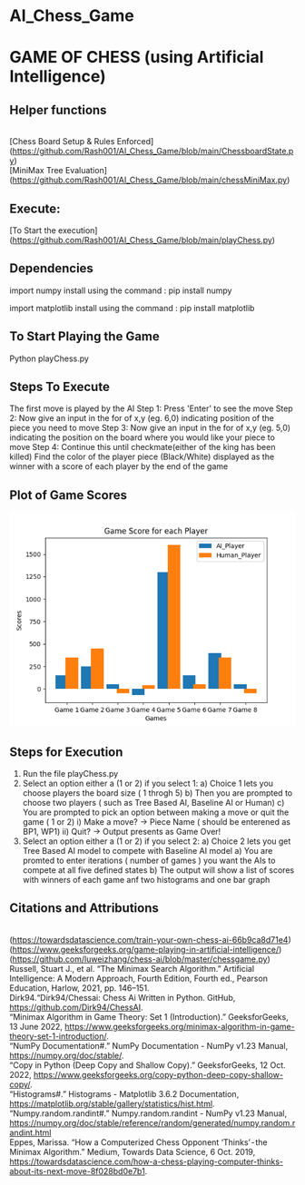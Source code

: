 # AI_Chess_Game

# GAME OF CHESS (using Artificial Intelligence)

## Helper functions

<br>[Chess Board Setup & Rules Enforced] (https://github.com/Rash001/AI_Chess_Game/blob/main/ChessboardState.py) 
<br>[MiniMax Tree Evaluation] (https://github.com/Rash001/AI_Chess_Game/blob/main/chessMiniMax.py)

## Execute:
[To Start the execution] (https://github.com/Rash001/AI_Chess_Game/blob/main/playChess.py)


## Dependencies 
import numpy 
install using the command : pip install numpy

import matplotlib
install using the command : pip install matplotlib

## To Start Playing the Game
Python playChess.py

## Steps To Execute 

The first move is played by the AI
Step 1: Press 'Enter' to see the move
Step 2: Now give an input in the for of x,y (eg. 6,0) indicating  position of the piece you need to move
Step 3: Now give an input in the for of x,y (eg. 5,0) indicating  the position  on the board where you would like your piece to move 
Step 4: Continue this until checkmate(either of the king has been killed)
Find the color of the player piece (Black/White) displayed as the winner with a score of each player by the end of the game

## Plot of Game Scores 

![ Game Score AI & Human Player](https://github.com/Rash001/AI_Chess_Game/blob/main/GameScore.png)

## Steps for Execution 
1. Run the file playChess.py
2. Select an option either a (1 or 2) if you select 1:
    a) Choice 1 lets you choose players the board size ( 1 throgh 5)
    b) Then you are prompted to choose two players ( such as Tree Based AI, Baseline AI or Human)
    c) You are prompted to pick an option between making a move or quit the game ( 1 or 2)
        i) Make a move? -> Piece Name ( should be enterened as BP1, WP1)
        ii) Quit? -> Output presents as Game Over!
3.  Select an option either a (1 or 2) if you select 2:
    a) Choice 2 lets you get Tree Based AI model to compete with Baseline AI model
    a) You are promted to enter iterations ( number of games ) you want the AIs to compete at all five defined states 
    b) The output will show a list of scores with winners of each game anf two histograms and one bar graph 


## Citations and Attributions

<br>(https://towardsdatascience.com/train-your-own-chess-ai-66b9ca8d71e4)
<br>(https://www.geeksforgeeks.org/game-playing-in-artificial-intelligence/)
<br>(https://github.com/luweizhang/chess-ai/blob/master/chessgame.py)
<br>Russell, Stuart J., et al. “The Minimax Search Algorithm.” Artificial Intelligence: A Modern Approach, Fourth Edition, Fourth ed., Pearson Education, Harlow, 2021, pp. 146–151. 
<br>Dirk94.“Dirk94/Chessai: Chess Ai Written in Python. GitHub, https://github.com/Dirk94/ChessAI. 
<br>“Minimax Algorithm in Game Theory: Set 1 (Introduction).” GeeksforGeeks, 13 June 2022, https://www.geeksforgeeks.org/minimax-algorithm-in-game-theory-set-1-introduction/. 
<br>“NumPy Documentation#.” NumPy Documentation - NumPy v1.23 Manual, https://numpy.org/doc/stable/. 
<br>“Copy in Python (Deep Copy and Shallow Copy).” GeeksforGeeks, 12 Oct. 2022, https://www.geeksforgeeks.org/copy-python-deep-copy-shallow-copy/. 
<br>“Histograms#.” Histograms - Matplotlib 3.6.2 Documentation, https://matplotlib.org/stable/gallery/statistics/hist.html. 
<br>“Numpy.random.randint#.” Numpy.random.randint - NumPy v1.23 Manual, https://numpy.org/doc/stable/reference/random/generated/numpy.random.randint.html
<br>Eppes, Marissa. “How a Computerized Chess Opponent ‘Thinks’ - the Minimax Algorithm.” Medium, Towards Data Science, 6 Oct. 2019, https://towardsdatascience.com/how-a-chess-playing-computer-thinks-about-its-next-move-8f028bd0e7b1. 
